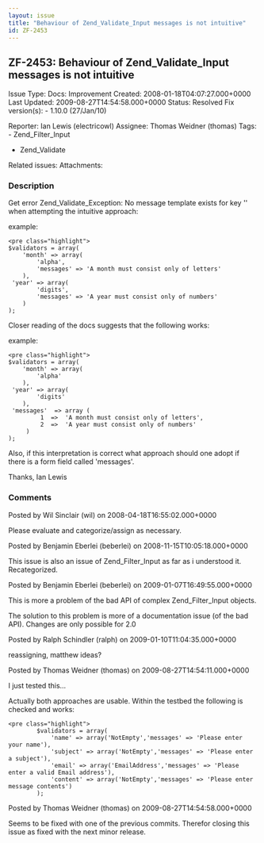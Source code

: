 ```yaml
---
layout: issue
title: "Behaviour of Zend_Validate_Input messages is not intuitive"
id: ZF-2453
---
```


ZF-2453: Behaviour of Zend\_Validate\_Input messages is not intuitive
---------------------------------------------------------------------

 Issue Type: Docs: Improvement Created: 2008-01-18T04:07:27.000+0000 Last Updated: 2009-08-27T14:54:58.000+0000 Status: Resolved Fix version(s): - 1.10.0 (27/Jan/10)
 
 Reporter:  Ian Lewis (electricowl)  Assignee:  Thomas Weidner (thomas)  Tags: - Zend\_Filter\_Input
- Zend\_Validate
 
 Related issues: 
 Attachments: 
### Description

Get error Zend\_Validate\_Exception: No message template exists for key '' when attempting the intuitive approach:

example:

 
    <pre class="highlight">
    $validators = array(
        'month' => array(
            'alpha',
            'messages' => 'A month must consist only of letters'
        ),
     'year' => array(
            'digits',
            'messages' => 'A year must consist only of numbers'
        )
    );


Closer reading of the docs suggests that the following works:

example:

 
    <pre class="highlight">
    $validators = array(
        'month' => array(
            'alpha'
        ),
     'year' => array(
            'digits'
        ),
     'messages'  => array ( 
             1  =>  'A month must consist only of letters',
             2  =>  'A year must consist only of numbers' 
         )
    );


Also, if this interpretation is correct what approach should one adopt if there is a form field called 'messages'.

Thanks, Ian Lewis

 

 

### Comments

Posted by Wil Sinclair (wil) on 2008-04-18T16:55:02.000+0000

Please evaluate and categorize/assign as necessary.

 

 

Posted by Benjamin Eberlei (beberlei) on 2008-11-15T10:05:18.000+0000

This issue is also an issue of Zend\_Filter\_Input as far as i understood it. Recategorized.

 

 

Posted by Benjamin Eberlei (beberlei) on 2009-01-07T16:49:55.000+0000

This is more a problem of the bad API of complex Zend\_Filter\_Input objects.

The solution to this problem is more of a documentation issue (of the bad API). Changes are only possible for 2.0

 

 

Posted by Ralph Schindler (ralph) on 2009-01-10T11:04:35.000+0000

reassigning, matthew ideas?

 

 

Posted by Thomas Weidner (thomas) on 2009-08-27T14:54:11.000+0000

I just tested this...

Actually both approaches are usable. Within the testbed the following is checked and works:

 
    <pre class="highlight">
            $validators = array(
                'name' => array('NotEmpty','messages' => 'Please enter your name'),
                'subject' => array('NotEmpty','messages' => 'Please enter a subject'),
                'email' => array('EmailAddress','messages' => 'Please enter a valid Email address'),
                'content' => array('NotEmpty','messages' => 'Please enter message contents')
            );


 

 

Posted by Thomas Weidner (thomas) on 2009-08-27T14:54:58.000+0000

Seems to be fixed with one of the previous commits. Therefor closing this issue as fixed with the next minor release.

 

 